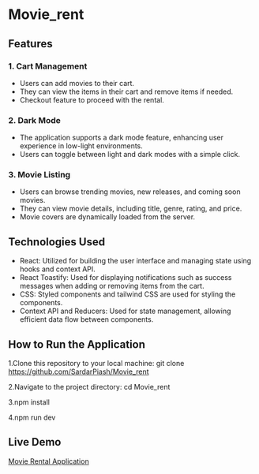 # Movie_rent
## Features

### 1. Cart Management
- Users can add movies to their cart.
- They can view the items in their cart and remove items if needed.
- Checkout feature to proceed with the rental.

### 2. Dark Mode
- The application supports a dark mode feature, enhancing user experience in low-light environments.
- Users can toggle between light and dark modes with a simple click.

### 3. Movie Listing
- Users can browse trending movies, new releases, and coming soon movies.
- They can view movie details, including title, genre, rating, and price.
- Movie covers are dynamically loaded from the server.

## Technologies Used

- React: Utilized for building the user interface and managing state using hooks and context API.
- React Toastify: Used for displaying notifications such as success messages when adding or removing items from the cart.
- CSS: Styled components and tailwind CSS are used for styling the components.
- Context API and Reducers: Used for state management, allowing efficient data flow between components.

## How to Run the Application

1.Clone this repository to your local machine: git clone https://github.com/SardarPiash/Movie_rent

2.Navigate to the project directory: cd Movie_rent

3.npm install

4.npm run dev

## Live Demo

[Movie Rental Application](https://movie-rental-alpha.vercel.app/)


